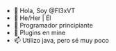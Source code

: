 - 👋 Hola, Soy @Fl3xVT
- 👀 He/Her | Él
- 🌱 Programador principiante
- 💞️ Plugins en mine
- 📫 Utilizo java, pero sé muy poco

<!---
Hola
--->

